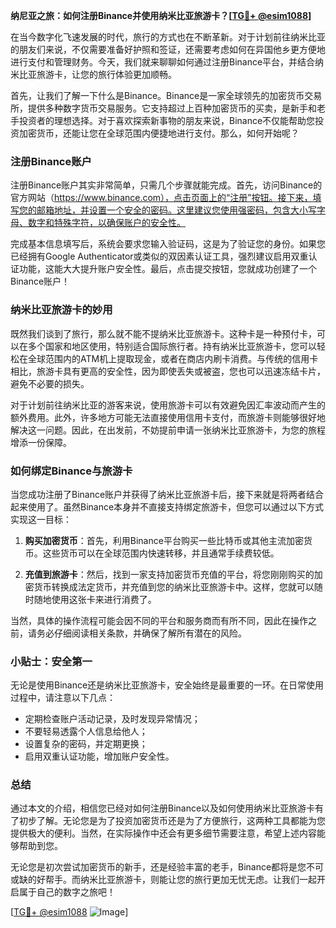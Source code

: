 **纳尼亚之旅：如何注册Binance并使用纳米比亚旅游卡？[[TG💪+ @esim1088](https://t.me/s/esim1088)]**

在当今数字化飞速发展的时代，旅行的方式也在不断革新。对于计划前往纳米比亚的朋友们来说，不仅需要准备好护照和签证，还需要考虑如何在异国他乡更方便地进行支付和管理财务。今天，我们就来聊聊如何通过注册Binance平台，并结合纳米比亚旅游卡，让您的旅行体验更加顺畅。

首先，让我们了解一下什么是Binance。Binance是一家全球领先的加密货币交易所，提供多种数字货币交易服务。它支持超过上百种加密货币的买卖，是新手和老手投资者的理想选择。对于喜欢探索新事物的朋友来说，Binance不仅能帮助您投资加密货币，还能让您在全球范围内便捷地进行支付。那么，如何开始呢？

### 注册Binance账户

注册Binance账户其实非常简单，只需几个步骤就能完成。首先，访问Binance的官方网站（https://www.binance.com），点击页面上的“注册”按钮。接下来，填写您的邮箱地址，并设置一个安全的密码。这里建议您使用强密码，包含大小写字母、数字和特殊字符，以确保账户的安全性。

完成基本信息填写后，系统会要求您输入验证码，这是为了验证您的身份。如果您已经拥有Google Authenticator或类似的双因素认证工具，强烈建议启用双重认证功能，这能大大提升账户安全性。最后，点击提交按钮，您就成功创建了一个Binance账户！

### 纳米比亚旅游卡的妙用

既然我们谈到了旅行，那么就不能不提纳米比亚旅游卡。这种卡是一种预付卡，可以在多个国家和地区使用，特别适合国际旅行者。持有纳米比亚旅游卡，您可以轻松在全球范围内的ATM机上提取现金，或者在商店内刷卡消费。与传统的信用卡相比，旅游卡具有更高的安全性，因为即使丢失或被盗，您也可以迅速冻结卡片，避免不必要的损失。

对于计划前往纳米比亚的游客来说，使用旅游卡可以有效避免因汇率波动而产生的额外费用。此外，许多地方可能无法直接使用信用卡支付，而旅游卡则能够很好地解决这一问题。因此，在出发前，不妨提前申请一张纳米比亚旅游卡，为您的旅程增添一份保障。

### 如何绑定Binance与旅游卡

当您成功注册了Binance账户并获得了纳米比亚旅游卡后，接下来就是将两者结合起来使用了。虽然Binance本身并不直接支持绑定旅游卡，但您可以通过以下方式实现这一目标：

1. **购买加密货币**：首先，利用Binance平台购买一些比特币或其他主流加密货币。这些货币可以在全球范围内快速转移，并且通常手续费较低。
   
2. **充值到旅游卡**：然后，找到一家支持加密货币充值的平台，将您刚刚购买的加密货币转换成法定货币，并充值到您的纳米比亚旅游卡中。这样，您就可以随时随地使用这张卡来进行消费了。

当然，具体的操作流程可能会因不同的平台和服务商而有所不同，因此在操作之前，请务必仔细阅读相关条款，并确保了解所有潜在的风险。

### 小贴士：安全第一

无论是使用Binance还是纳米比亚旅游卡，安全始终是最重要的一环。在日常使用过程中，请注意以下几点：
- 定期检查账户活动记录，及时发现异常情况；
- 不要轻易透露个人信息给他人；
- 设置复杂的密码，并定期更换；
- 启用双重认证功能，增加账户安全性。

### 总结

通过本文的介绍，相信您已经对如何注册Binance以及如何使用纳米比亚旅游卡有了初步了解。无论您是为了投资加密货币还是为了方便旅行，这两种工具都能为您提供极大的便利。当然，在实际操作中还会有更多细节需要注意，希望上述内容能够帮助到您。

无论您是初次尝试加密货币的新手，还是经验丰富的老手，Binance都将是您不可或缺的好帮手。而纳米比亚旅游卡，则能让您的旅行更加无忧无虑。让我们一起开启属于自己的数字之旅吧！

[[TG💪+ @esim1088](https://t.me/s/esim1088) ![Image](https://i.postimg.cc/4NQfJmqS/Snipaste-2025-05-13-00-14-12.png)]